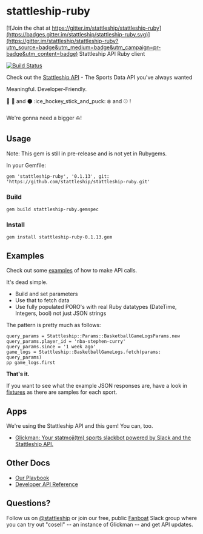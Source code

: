 # stattleship-ruby

[![Join the chat at https://gitter.im/stattleship/stattleship-ruby](https://badges.gitter.im/stattleship/stattleship-ruby.svg)](https://gitter.im/stattleship/stattleship-ruby?utm_source=badge&utm_medium=badge&utm_campaign=pr-badge&utm_content=badge)
Stattleship API Ruby client

[![Build Status](https://travis-ci.org/stattleship/stattleship-ruby.svg?branch=master)](https://travis-ci.org/stattleship/stattleship-ruby)

Check out the [Stattleship API](https://www.stattleship.com) - The Sports Data API you've always wanted

Meaningful. Developer-Friendly.

:football: :basketball: and :black_circle: :ice_hockey_stick_and_puck: :snowflake: and :baseball: !

We're gonna need a bigger :boat:!

## Usage

Note: This gem is still in pre-release and is not yet in Rubygems.

In your Gemfile:

```
gem 'stattleship-ruby', '0.1.13', git: 'https://github.com/stattleship/stattleship-ruby.git'
```

### Build

```
gem build stattleship-ruby.gemspec
```

### Install

```
gem install stattleship-ruby-0.1.13.gem
```

## Examples

Check out some [examples](examples/README.md) of how to make API calls.

It's dead simple.

* Build and set parameters
* Use that to fetch data
* Use fully populated PORO's with real Ruby datatypes (DateTime, Integers, bool) not just JSON strings

The pattern is pretty much as follows:

```
query_params = Stattleship::Params::BasketballGameLogsParams.new
query_params.player_id = 'nba-stephen-curry'
query_params.since = '1 week ago'
game_logs = Stattleship::BasketballGameLogs.fetch(params: query_params)
pp game_logs.first
```

**That's it.**

If you want to see what the example JSON responses are, have a look in [fixtures](https://github.com/stattleship/stattleship-ruby/tree/master/spec/fixtures) as there are samples for each sport.

## Apps

We're using the Stattleship API and this gem! You can, too.

* [Glickman: Your statmoji(tm) sports slackbot powered by Slack and the Stattleship API.](https://github.com/stattleship/glickman)

## Other Docs

* [Our Playbook](http://playbook.stattleship.com/)
* [Developer API Reference](http://developers.stattleship.com/)

## Questions?

Follow us on [@stattleship](https://twitter.com/stattleship) or join our free, public [Fanboat](http://fanboat.stattleship.com/) Slack group where you can try out "cosell" -- an instance of Glickman -- and get API updates.

